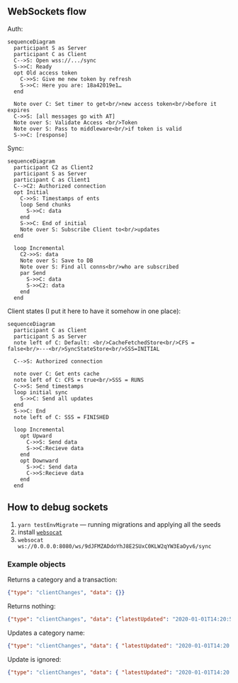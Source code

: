## WebSockets flow

Auth:

```mermaid
sequenceDiagram
  participant S as Server
  participant C as Client
  C-->S: Open wss://.../sync
  S->>C: Ready
  opt Old access token
    C->>S: Give me new token by refresh
    S->>C: Here you are: 18a42019e1…
  end

  Note over C: Set timer to get<br/>new access token<br/>before it expires
  C->>S: [all messages go with AT]
  Note over S: Validate Access <br/>Token
  Note over S: Pass to middleware<br/>if token is valid
  S->>C: [response]
```

Sync:

```mermaid
sequenceDiagram
  participant C2 as Client2
  participant S as Server
  participant C as Client1
  C-->C2: Authorized connection
  opt Initial
    C->>S: Timestamps of ents
    loop Send chunks
      S->>C: data
    end
    S->>C: End of initial
    Note over S: Subscribe Client to<br/>updates
  end
  
  loop Incremental
    C2->>S: data
    Note over S: Save to DB
    Note over S: Find all conns<br/>who are subscribed
    par Send
      S->>C: data
      S->>C2: data
    end
  end
```

Client states (I put it here to have it somehow in one place):

```mermaid
sequenceDiagram
  participant C as Client
  participant S as Server
  note left of C: Default: <br/>CacheFetchedStore<br/>CFS = false<br/>---<br/>SyncStateStore<br/>SSS=INITIAL

  C-->S: Authorized connection

  note over C: Get ents cache
  note left of C: CFS = true<br/>SSS = RUNS
  C->>S: Send timestamps
  loop initial sync
    S->>C: Send all updates
  end
  S->>C: End
  note left of C: SSS = FINISHED

  loop Incremental
    opt Upward
      C->>S: Send data
      S->>C:Recieve data
    end
    opt Downward
      S->>C: Send data
      C->>S:Recieve data
    end
  end
```

## How to debug sockets

1. `yarn testEnvMigrate` — running migrations and applying all the seeds
2. install [`websocat`](https://github.com/vi/websocat)
3. `websocat ws://0.0.0.0:8080/ws/9dJFMZADdoYhJ8E2SUxC0KLW2qYW3EaOyv6/sync`

### Example objects

Returns a category and a transaction: 

```json
{"type": "clientChanges", "data": {}}
```

Returns nothing:

```json
{"type": "clientChanges", "data": {"latestUpdated": "2020-01-01T14:20:52.147Z"}}
```

Updates a category name:

```json
{"type": "clientChanges", "data": { "latestUpdated": "2020-01-01T14:20:52.147Z", "entities": [ { "type": "category", "ent": { "id": "EaIYQnjW5o-twjHhriSsF","title": "!!!!!!!! Test rename category !!!!!!!!!","color": "#123456","isIncome": false,"clientUpdated": "2025-01-01T14:20:52.147Z", "updated": "2019-01-01T14:20:52.147Z"}}]}}
```

Update is ignored:

```json
{"type": "clientChanges", "data": { "latestUpdated": "2020-01-01T14:20:52.147Z", "entities": [ { "type": "category", "ent": { "id": "EaIYQnjW5o-twjHhriSsF","title": "@@@@@@@ Test rename category @@@@@@@@@","color": "#123456","isIncome": false,"clientUpdated": "2010-01-01T14:20:52.147Z", "updated": "2019-01-01T14:20:52.147Z"}}]}}
```
